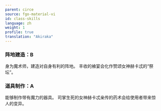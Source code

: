 ```yaml
---
parent: circe
source: fgo-material-vi
id: class-skills
language: zh
weight: 1
profile: true
translation: "Akiraka"
---
```


### 阵地建造：B

身为魔术师，建造对自身有利的阵地。
丰收的飨宴会化作赞颂女神赫卡忒的“祭坛”。

### 道具制作：A

能够制作带有魔力的器具。
司掌生死的女神赫卡忒亲传的药术会给使用者带来惊人的变异。

